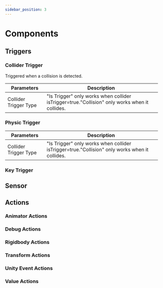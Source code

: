 ```yaml
---
sidebar_position: 3
---
```


# Components

## Triggers

### Collider Trigger

Triggered when a collision is detected.

| Parameters | Description |
| - | - |
| Collider Trigger Type | "Is Trigger" only works when collider isTrigger=true."Collision" only works when it collides.|

### Physic Trigger



| Parameters | Description |
| - | - |
| Collider Trigger Type | "Is Trigger" only works when collider isTrigger=true."Collision" only works when it collides.|

### Key Trigger

## Sensor

## Actions

### Animator Actions

### Debug Actions

### Rigidbody Actions

### Transform Actions

### Unity Event Actions

### Value Actions
